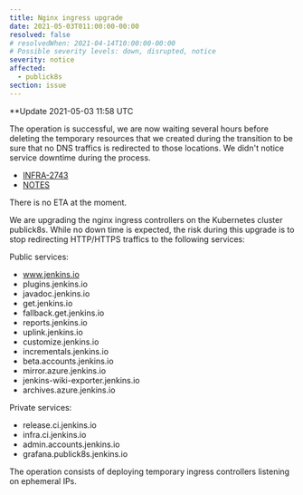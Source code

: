 ```yaml
---
title: Nginx ingress upgrade
date: 2021-05-03T011:00:00-00:00
resolved: false
# resolvedWhen: 2021-04-14T10:00:00-00:00
# Possible severity levels: down, disrupted, notice
severity: notice
affected:
  - publick8s
section: issue
---
```


**Update 2021-05-03 11:58 UTC

The operation is successful, we are now waiting several hours before deleting
the temporary resources that we created during the transition to be sure
that no DNS traffics is redirected to those locations.
We didn't notice service downtime during the process.

* [INFRA-2743](https://issues.jenkins.io/browse/INFRA-2743)
* [NOTES](https://hackmd.io/cH4rbENeSOGLHD3rAgnXqQ?both)

There is no ETA at the moment.

We are upgrading the nginx ingress controllers on the Kubernetes cluster publick8s.
While no down time is expected, the risk during this upgrade is to stop redirecting HTTP/HTTPS traffics to the following services:

Public services:
* www.jenkins.io
* plugins.jenkins.io
* javadoc.jenkins.io
* get.jenkins.io
* fallback.get.jenkins.io
* reports.jenkins.io
* uplink.jenkins.io
* customize.jenkins.io
* incrementals.jenkins.io
* beta.accounts.jenkins.io
* mirror.azure.jenkins.io
* jenkins-wiki-exporter.jenkins.io
* archives.azure.jenkins.io

Private services:
* release.ci.jenkins.io
* infra.ci.jenkins.io
* admin.accounts.jenkins.io
* grafana.publick8s.jenkins.io

The operation consists of deploying temporary ingress controllers listening on ephemeral IPs.
